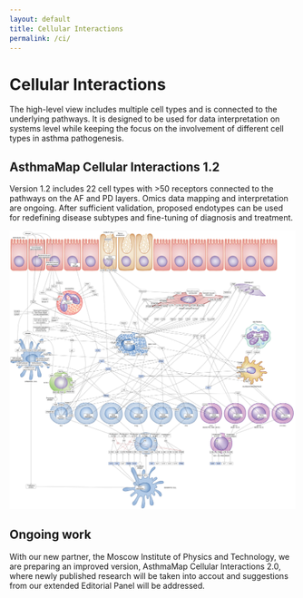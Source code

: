 ```yaml
---
layout: default
title: Cellular Interactions
permalink: /ci/
---
```


# Cellular Interactions

The high-level view includes multiple cell types and is connected to the underlying pathways. It is designed to be used for data interpretation on systems level while keeping the focus on the involvement of different cell types in asthma pathogenesis.

## AsthmaMap Cellular Interactions 1.2

Version 1.2 includes 22 cell types with >50 receptors connected to the pathways on the AF and PD layers. Omics data mapping and interpretation are ongoing. After sufficient validation, proposed endotypes can be used for redefining disease subtypes and fine-tuning of diagnosis and treatment. 

![](/images/ci/AsthmaMapCI-V1.2.png)

## Ongoing work

With our new partner, the Moscow Institute of Physics and Technology, we are preparing an improved version, AsthmaMap Cellular Interactions 2.0, where newly published research will be taken into accout and suggestions from our extended Editorial Panel will be addressed.
